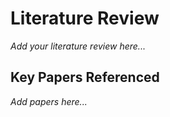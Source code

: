 # Literature Review

*Add your literature review here...*

## Key Papers Referenced

*Add papers here...*
